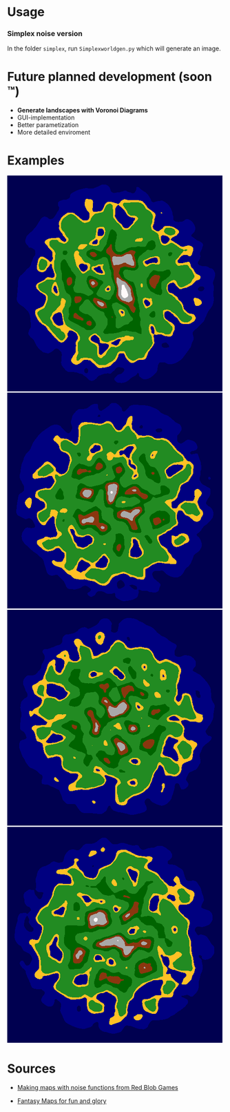 # Usage
### Simplex noise version
In the folder `simplex`, run `Simplexworldgen.py` which will generate an image.

# Future planned development (soon &trade;)
* **Generate landscapes with Voronoi Diagrams**
* GUI-implementation
* Better parametization 
* More detailed enviroment

# Examples
![](img/simplex_island.bmp)
![](img/simplex_island2.bmp)
![](img/simplex_island3.bmp)
![](img/simplex_island4.bmp)


# Sources
- [Making maps with noise functions
from Red Blob Games](https://www.redblobgames.com/maps/terrain-from-noise/)

- [Fantasy Maps for fun and glory](https://azgaar.wordpress.com/)
